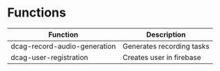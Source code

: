 # Functions
| Function                        | Description               |
|---------------------------------|---------------------------|
|dcag-record-audio-generation            | Generates recording tasks |
| dcag-user-registration    | Creates user in firebase  |